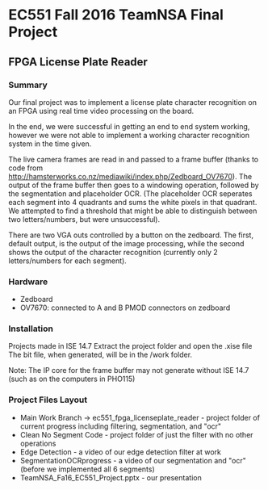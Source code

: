 # EC551 Fall 2016 TeamNSA Final Project 
## FPGA License Plate Reader

### Summary
Our final project was to implement a license plate character recognition on an FPGA using real time video processing on the board. 

In the end, we were successful in getting an end to end system working, however we were not able to implement a working character recognition system in the time given.

The live camera frames are read in and passed to a frame buffer (thanks to code from http://hamsterworks.co.nz/mediawiki/index.php/Zedboard_OV7670). The output of the frame buffer then goes to a windowing operation, followed by the segmentation and placeholder OCR. (The placeholder OCR seperates each segment into 4 quadrants and sums the white pixels in that quadrant. We attempted to find a threshold that might be able to distinguish between two letters/numbers, but were unsuccessful).

There are two VGA outs controlled by a button on the zedboard. The first, default output, is the output of the image processing, while the second shows the output of the character recognition (currently only 2 letters/numbers for each segment).

### Hardware
- Zedboard
- OV7670: connected to A and B PMOD connectors on zedboard

### Installation
Projects made in ISE 14.7
Extract the project folder and open the .xise file
The bit file, when generated, will be in the /work folder.

Note: The IP core for the frame buffer may not generate without ISE 14.7 (such as on the computers in PHO115)

### Project Files Layout
- Main Work Branch -> ec551_fpga_licenseplate_reader - project folder of current progress including filtering, segmentation, and "ocr"
- Clean No Segment Code - project folder of just the filter with no other operations
- Edge Detection - a video of our edge detection filter at work
- SegmentationOCRprogress - a video of our segmentation and "ocr" (before we implemented all 6 segments) 
- TeamNSA_Fa16_EC551_Project.pptx - our presentation